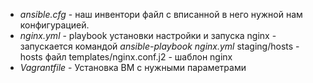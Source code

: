 - _ansible.cfg_ - наш инвентори файл с вписанной в него нужной нам конфигурацией.
- _nginx.yml_ - playbook установки настройки и запуска nginx - запускается командой _ansible-playbook nginx.yml_
staging/hosts - hosts файл
templates/nginx.conf.j2 - шаблон nginx
- _Vagrantfile_ - Установка ВМ с нужными параметрами

